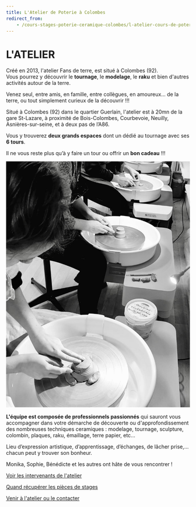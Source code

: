 ```yaml
---
title: L'Atelier de Poterie à Colombes
redirect_from:
    - /cours-stages-poterie-ceramique-colombes/l-atelier-cours-de-poterie-ceramique-colombes/
---
```

# L'ATELIER  
Créé en 2013, l'atelier Fans de terre, est situé à Colombes (92).  
Vous pourrez y découvrir le **tournage**, le **modelage**, le **raku** et bien d'autres activités autour de la terre.    

Venez seul, entre amis, en famille, entre collègues, en amoureux… de la terre, ou tout simplement curieux de la découvrir !!!  
  
Situé à Colombes (92) dans le quartier Guerlain, l'atelier est à 20mn de la gare St-Lazare, à proximité de Bois-Colombes, Courbevoie, Neuilly, Asnières-sur-seine, et à deux pas de l’A86.  

Vous y trouverez **deux grands espaces** dont un dédié au tournage avec ses **6 tours**.  

Il ne vous reste plus qu’à y faire un tour ou offrir un **bon cadeau** !!!  

<img src="/images/atelier-tournage_fans-de-terre_colombes.jpeg" class="image-stage">

**L'équipe est composée de professionnels passionnés** qui sauront vous accompagner dans votre démarche de découverte ou d'approfondissement des nombreuses techniques ceramiques : modelage, tournage, sculpture, colombin, plaques, raku, émaillage, terre papier, etc...  

Lieu d’expression artistique, d’apprentissage, d’échanges, de lâcher prise,… chacun peut y trouver son bonheur.  


Monika, Sophie, Bénédicte et les autres ont hâte de vous rencontrer !   



[Voir les intervenants de l'atelier](intervenants_fansdeterre)  

[Quand récupérer les pièces de stages](recuperation_pieces) 


[Venir à l'atelier ou le contacter](contact)
